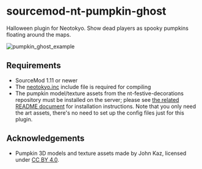 # sourcemod-nt-pumpkin-ghost
Halloween plugin for Neotokyo. Show dead players as spooky pumpkins floating around the maps.

![pumpkin_ghost_example](https://github.com/Rainyan/sourcemod-nt-pumpkin-ghost/assets/6595066/195bff88-1e7d-42c1-8dd9-60c558a41d3f)

## Requirements
* SourceMod 1.11 or newer
* The [neotokyo.inc](https://github.com/softashell/sourcemod-nt-include) include file is required for compiling
* The pumpkin model/texture assets from the nt-festive-decorations repository must be installed on the server; please see [the related README document](https://github.com/Rainyan/nt-festive-decorations/tree/master/nt-halloween-decorations#installation) for installation instructions.
Note that you only need the art assets, there's no need to set up the config files just for this plugin.

## Acknowledgements
* Pumpkin 3D models and texture assets made by John Kaz, licensed under [CC BY 4.0](https://creativecommons.org/licenses/by/4.0/).
